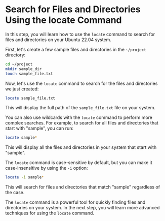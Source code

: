 # Search for Files and Directories Using the locate Command

In this step, you will learn how to use the `locate` command to search for files and directories on your Ubuntu 22.04 system.

First, let's create a few sample files and directories in the `~/project` directory:

```bash
cd ~/project
mkdir sample_dir
touch sample_file.txt
```

Now, let's use the `locate` command to search for the files and directories we just created:

```bash
locate sample_file.txt
```

This will display the full path of the `sample_file.txt` file on your system.

You can also use wildcards with the `locate` command to perform more complex searches. For example, to search for all files and directories that start with "sample", you can run:

```bash
locate sample*
```

This will display all the files and directories in your system that start with "sample".

The `locate` command is case-sensitive by default, but you can make it case-insensitive by using the `-i` option:

```bash
locate -i sample*
```

This will search for files and directories that match "sample" regardless of the case.

The `locate` command is a powerful tool for quickly finding files and directories on your system. In the next step, you will learn more advanced techniques for using the `locate` command.
